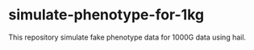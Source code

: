 # simulate-phenotype-for-1kg
This repository simulate fake phenotype data for 1000G data using hail.
